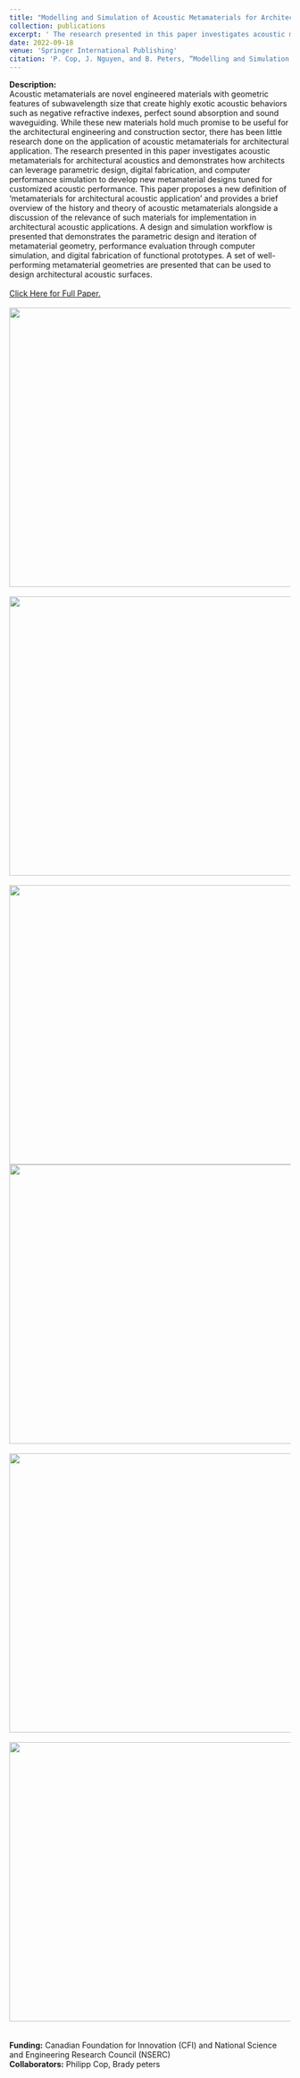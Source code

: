 ```yaml
---
title: "Modelling and Simulation of Acoustic Metamaterials for Architectural Application"
collection: publications
excerpt: ' The research presented in this paper investigates acoustic metamaterials for architectural acoustics and demonstrates how architects can leverage parametric design, digital fabrication, and computer performance simulation to develop new metamaterial designs tuned for customized acoustic performance.'
date: 2022-09-18
venue: 'Springer International Publishing'
citation: 'P. Cop, J. Nguyen, and B. Peters, “Modelling and Simulation of Acoustic Metamaterials for Architectural Application,” in Towards Radical Regeneration, Cham: Springer International Publishing, pp. 223–236. doi: 10.1007/978-3-031-13249-0_19.'
---
```

**Description:**
<br/>Acoustic metamaterials are novel engineered materials with geometric features of subwavelength size that create highly exotic acoustic behaviors such as negative refractive indexes, perfect sound absorption and sound waveguiding. While these new materials hold much promise to be useful for the architectural engineering and construction sector, there has been little research done on the application of acoustic metamaterials for architectural application. The research presented in this paper investigates acoustic metamaterials for architectural acoustics and demonstrates how architects can leverage parametric design, digital fabrication, and computer performance simulation to develop new metamaterial designs tuned for customized acoustic performance. This paper proposes a new definition of ‘metamaterials for architectural acoustic application’ and provides a brief overview of the history and theory of acoustic metamaterials alongside a discussion of the relevance of such materials for implementation in architectural acoustic applications. A design and simulation workflow is presented that demonstrates the parametric design and iteration of metamaterial geometry, performance evaluation through computer simulation, and digital fabrication of functional prototypes. A set of well-performing metamaterial geometries are presented that can be used to design architectural acoustic surfaces.
<br/>
<br/><a href="https://johnnie-nguyen.github.io/design/files/dmsb2022.pdf" target="_blank">Click Here for Full Paper.</a>
<br/>
<br/> <img src='/design/images/META1.png' width="700" height="500">
<br/>
<br/> <img src='/design/images/META2.png' width="700" height="500">
<br/>
<br/> <img src='/design/images/META3.png' width="700" height="500">
<br/> <img src='/design/images/META4.gif' width="700" height="500">
<br/>
<br/> <img src='/design/images/META5.png' width="700" height="500">
<br/>
<br/> <img src='/design/images/META6.png' width="700" height="500">
<br/>
<br/>
<br/> **Funding:** Canadian Foundation for Innovation (CFI) and National Science and Engineering Research Council (NSERC)
<br/> **Collaborators:** Philipp Cop, Brady peters
